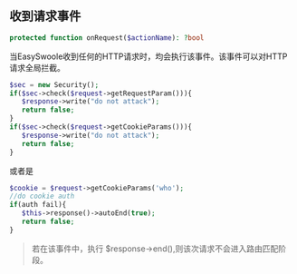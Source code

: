 ## 收到请求事件

```php
protected function onRequest($actionName): ?bool
```

当EasySwoole收到任何的HTTP请求时，均会执行该事件。该事件可以对HTTP请求全局拦截。

```php
$sec = new Security();
if($sec->check($request->getRequestParam())){
   $response->write("do not attack");
   return false;
}
if($sec->check($request->getCookieParams())){
   $response->write("do not attack");
   return false;
}
```

或者是

```php
$cookie = $request->getCookieParams('who');
//do cookie auth
if(auth fail){
   $this->response()->autoEnd(true);
   return false;
}
```

> 若在该事件中，执行 $response->end(),则该次请求不会进入路由匹配阶段。

